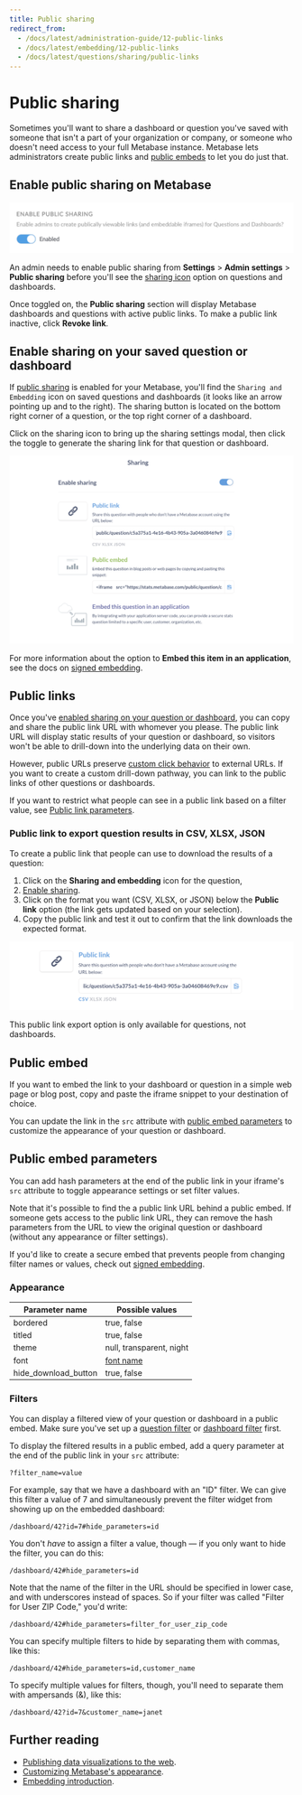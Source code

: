 ```yaml
---
title: Public sharing
redirect_from:
  - /docs/latest/administration-guide/12-public-links
  - /docs/latest/embedding/12-public-links
  - /docs/latest/questions/sharing/public-links
---
```


# Public sharing

Sometimes you'll want to share a dashboard or question you've saved with someone that isn't a part of your organization or company, or someone who doesn't need access to your full Metabase instance. Metabase lets administrators create public links and [public embeds](#public-embed) to let you do just that.

## Enable public sharing on Metabase

![Enable public sharing](../images/enable-public-sharing.png)

An admin needs to enable public sharing from **Settings** > **Admin settings** > **Public sharing** before you'll see the [sharing icon](#enable-sharing-on-your-saved-question-or-dashboard) option on questions and dashboards.

Once toggled on, the **Public sharing** section will display Metabase dashboards and questions with active public links. To make a public link inactive, click **Revoke link**.

## Enable sharing on your saved question or dashboard

If [public sharing](#enable-sharing-on-your-saved-question-or-dashboard) is enabled for your Metabase, you'll find the `Sharing and Embedding` icon on saved questions and dashboards (it looks like an arrow pointing up and to the right). The sharing button is located on the bottom right corner of a question, or the top right corner of a dashboard.

Click on the sharing icon to bring up the sharing settings modal, then click the toggle to generate the sharing link for that question or dashboard.

![Enable sharing](../images/enable-links.png)

For more information about the option to **Embed this item in an application**, see the docs on [signed embedding](../../embedding/signed-embedding.md).

## Public links

Once you've [enabled sharing on your question or dashboard](#enable-sharing-on-your-saved-question-or-dashboard), you can copy and share the public link URL with whomever you please. The public link URL will display static results of your question or dashboard, so visitors won't be able to drill-down into the underlying data on their own.

However, public URLs preserve [custom click behavior](../../dashboards/interactive.md) to external URLs. If you want to create a custom drill-down pathway, you can link to the public links of other questions or dashboards.

If you want to restrict what people can see in a public link based on a filter value, see [Public link parameters](#public-link-parameters).

### Public link to export question results in CSV, XLSX, JSON

To create a public link that people can use to download the results of a question:

1. Click on the **Sharing and embedding** icon for the question,
2. [Enable sharing](#enable-sharing-on-your-saved-question-or-dashboard).
3. Click on the format you want (CSV, XLSX, or JSON) below the **Public link** option (the link gets updated based on your selection).
4. Copy the public link and test it out to confirm that the link downloads the expected format.

![Public export](../images/public-export.png)

This public link export option is only available for questions, not dashboards.

## Public embed

If you want to embed the link to your dashboard or question in a simple web page or blog post, copy and paste the iframe snippet to your destination of choice.

You can update the link in the `src` attribute with [public embed parameters](#public-link-parameters) to customize the appearance of your question or dashboard.

## Public embed parameters

You can add hash parameters at the end of the public link in your iframe's `src` attribute to toggle appearance settings or set filter values. 

Note that it's possible to find the a public link URL behind a public embed. If someone gets access to the public link URL, they can remove the hash parameters from the URL to view the original question or dashboard (without any appearance or filter settings).

If you'd like to create a secure embed that prevents people from changing filter names or values, check out [signed embedding](../../embedding/signed-embedding.md).

### Appearance

| Parameter name         | Possible values                                  |
| ---------------------- | ------------------------------------------------ |
| bordered               | true, false                                      |
| titled                 | true, false                                      |
| theme                  | null, transparent, night                         |
| font                   | [font name](../../configuring-metabase/fonts.md) |
| hide_download_button   | true, false                                      |

### Filters

You can display a filtered view of your question or dashboard in a public embed. Make sure you've set up a [question filter](../query-builder/introduction.md#filtering) or [dashboard filter](../../dashboards/filters.md) first.

To display the filtered results in a public embed, add a query parameter at the end of the public link in your `src` attribute:

```
?filter_name=value
```

For example, say that we have a dashboard with an "ID" filter. We can give this filter a value of 7 and simultaneously prevent the filter widget from showing up on the embedded dashboard:

```
/dashboard/42?id=7#hide_parameters=id
```

You don't _have_ to assign a filter a value, though — if you only want to hide the filter, you can do this:

```
/dashboard/42#hide_parameters=id
```

Note that the name of the filter in the URL should be specified in lower case, and with underscores instead of spaces. So if your filter was called "Filter for User ZIP Code," you'd write:

```
/dashboard/42#hide_parameters=filter_for_user_zip_code
```

You can specify multiple filters to hide by separating them with commas, like this:

```
/dashboard/42#hide_parameters=id,customer_name
```

To specify multiple values for filters, though, you'll need to separate them with ampersands (&), like this:

```
/dashboard/42?id=7&customer_name=janet
```

## Further reading

- [Publishing data visualizations to the web](https://www.metabase.com/learn/embedding/embedding-charts-and-dashboards).
- [Customizing Metabase's appearance](../../configuring-metabase/appearance.md).
- [Embedding introduction](../../embedding/start.md).
